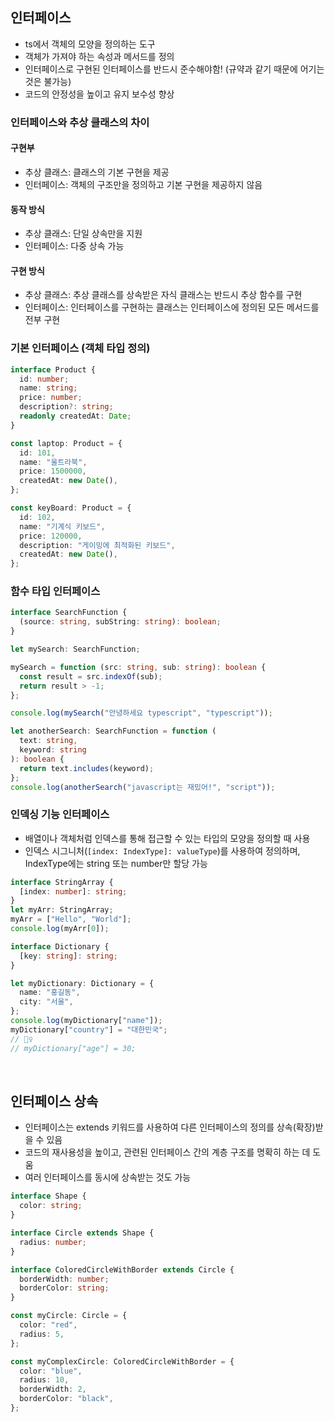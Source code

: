 ## 인터페이스

- ts에서 객체의 모양을 정의하는 도구
- 객체가 가져야 하는 속성과 메서드를 정의
- 인터페이스로 구현된 인터페이스를 반드시 준수해야함! (규약과 같기 때문에 어기는 것은 불가능)
- 코드의 안정성을 높이고 유지 보수성 향상

### 인터페이스와 추상 클래스의 차이

#### 구현부

- 추상 클래스: 클래스의 기본 구현을 제공
- 인터페이스: 객체의 구조만을 정의하고 기본 구현을 제공하지 않음

#### 동작 방식

- 추상 클래스: 단일 상속만을 지원
- 인터페이스: 다중 상속 가능

#### 구현 방식

- 추상 클래스: 추상 클래스를 상속받은 자식 클래스는 반드시 추상 함수를 구현
- 인터페이스: 인터페이스를 구현하는 클래스는 인터페이스에 정의된 모든 메서드를 전부 구현

### 기본 인터페이스 (객체 타입 정의)

```typescript
interface Product {
  id: number;
  name: string;
  price: number;
  description?: string;
  readonly createdAt: Date;
}

const laptop: Product = {
  id: 101,
  name: "울트라북",
  price: 1500000,
  createdAt: new Date(),
};

const keyBoard: Product = {
  id: 102,
  name: "기계식 키보드",
  price: 120000,
  description: "게이밍에 최적화된 키보드",
  createdAt: new Date(),
};
```

### 함수 타입 인터페이스

```typescript
interface SearchFunction {
  (source: string, subString: string): boolean;
}

let mySearch: SearchFunction;

mySearch = function (src: string, sub: string): boolean {
  const result = src.indexOf(sub);
  return result > -1;
};

console.log(mySearch("안녕하세요 typescript", "typescript"));

let anotherSearch: SearchFunction = function (
  text: string,
  keyword: string
): boolean {
  return text.includes(keyword);
};
console.log(anotherSearch("javascript는 재밌어!", "script"));
```

### 인덱싱 기능 인터페이스

- 배열이나 객체처럼 인덱스를 통해 접근할 수 있는 타입의 모양을 정의할 때 사용
- 인덱스 시그니처(`[index: IndexType]: valueType`)를 사용하여 정의하며, IndexType에는 string 또는 number만 할당 가능

```typescript
interface StringArray {
  [index: number]: string;
}
let myArr: StringArray;
myArr = ["Hello", "World"];
console.log(myArr[0]);

interface Dictionary {
  [key: string]: string;
}

let myDictionary: Dictionary = {
  name: "홍길동",
  city: "서울",
};
console.log(myDictionary["name"]);
myDictionary["country"] = "대한민국";
// 🙅‍♀️
// myDictionary["age"] = 30;
```

<br/>

## 인터페이스 상속

- 인터페이스는 extends 키워드를 사용하여 다른 인터페이스의 정의를 상속(확장)받을 수 있음
- 코드의 재사용성을 높이고, 관련된 인터페이스 간의 계층 구조를 명확히 하는 데 도움
- 여러 인터페이스를 동시에 상속받는 것도 가능

```typescript
interface Shape {
  color: string;
}

interface Circle extends Shape {
  radius: number;
}

interface ColoredCircleWithBorder extends Circle {
  borderWidth: number;
  borderColor: string;
}

const myCircle: Circle = {
  color: "red",
  radius: 5,
};

const myComplexCircle: ColoredCircleWithBorder = {
  color: "blue",
  radius: 10,
  borderWidth: 2,
  borderColor: "black",
};
```

